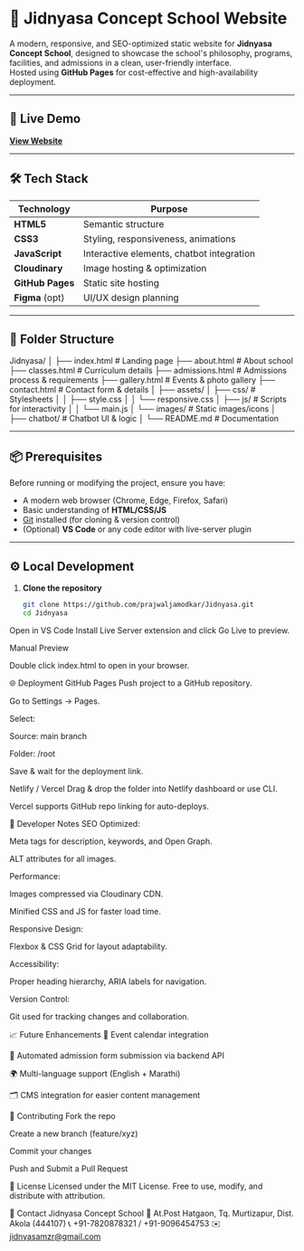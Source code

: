 # 🏫 Jidnyasa Concept School Website

A modern, responsive, and SEO-optimized static website for **Jidnyasa Concept School**, designed to showcase the school's philosophy, programs, facilities, and admissions in a clean, user-friendly interface.  
Hosted using **GitHub Pages** for cost-effective and high-availability deployment.

---

## 🚀 Live Demo

[**View Website**](https://prajwaljamodkar.github.io/Jidnyasa/)

---

## 🛠 Tech Stack

| Technology      | Purpose                                  |
|-----------------|------------------------------------------|
| **HTML5**       | Semantic structure                       |
| **CSS3**        | Styling, responsiveness, animations      |
| **JavaScript**  | Interactive elements, chatbot integration|
| **Cloudinary**  | Image hosting & optimization             |
| **GitHub Pages**| Static site hosting                      |
| **Figma** (opt) | UI/UX design planning                    |

---

## 📂 Folder Structure

Jidnyasa/
│
├── index.html # Landing page
├── about.html # About school
├── classes.html # Curriculum details
├── admissions.html # Admissions process & requirements
├── gallery.html # Events & photo gallery
├── contact.html # Contact form & details
│
├── assets/
│ ├── css/ # Stylesheets
│ │ ├── style.css
│ │ └── responsive.css
│ ├── js/ # Scripts for interactivity
│ │ └── main.js
│ └── images/ # Static images/icons
│
├── chatbot/ # Chatbot UI & logic
│
└── README.md # Documentation

---

## 📦 Prerequisites

Before running or modifying the project, ensure you have:

- A modern web browser (Chrome, Edge, Firefox, Safari)
- Basic understanding of **HTML/CSS/JS**
- [Git](https://git-scm.com/) installed (for cloning & version control)
- (Optional) **VS Code** or any code editor with live-server plugin

---

## ⚙️ Local Development

1. **Clone the repository**
   ```bash
   git clone https://github.com/prajwaljamodkar/Jidnyasa.git
   cd Jidnyasa
Open in VS Code
Install Live Server extension and click Go Live to preview.

Manual Preview

Double click index.html to open in your browser.

🌐 Deployment
GitHub Pages
Push project to a GitHub repository.

Go to Settings → Pages.

Select:

Source: main branch

Folder: /root

Save & wait for the deployment link.

Netlify / Vercel
Drag & drop the folder into Netlify dashboard or use CLI.

Vercel supports GitHub repo linking for auto-deploys.

🧠 Developer Notes
SEO Optimized:

Meta tags for description, keywords, and Open Graph.

ALT attributes for all images.

Performance:

Images compressed via Cloudinary CDN.

Minified CSS and JS for faster load time.

Responsive Design:

Flexbox & CSS Grid for layout adaptability.

Accessibility:

Proper heading hierarchy, ARIA labels for navigation.

Version Control:

Git used for tracking changes and collaboration.

📈 Future Enhancements
📅 Event calendar integration

📩 Automated admission form submission via backend API

🌍 Multi-language support (English + Marathi)

🗂 CMS integration for easier content management

🤝 Contributing
Fork the repo

Create a new branch (feature/xyz)

Commit your changes

Push and Submit a Pull Request

📜 License
Licensed under the MIT License.
Free to use, modify, and distribute with attribution.

📧 Contact
Jidnyasa Concept School
📍 At.Post Hatgaon, Tq. Murtizapur, Dist. Akola (444107)
📞 +91-7820878321 / +91-9096454753
✉️ jidnyasamzr@gmail.com


